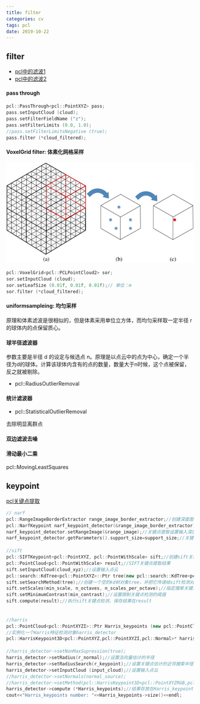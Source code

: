 ```yaml
---
title: filter 
categories: cv
tags: pcl
date: 2019-10-22
---
```

## filter

- [pcl中的滤波1](http://adastaybrave.com/pcl%E4%B8%8E%E7%82%B9%E4%BA%91%E4%B8%87%E8%B1%A1/2018/11/10/PCL%E4%B8%AD%E7%9A%84%E6%BB%A4%E6%B3%A2-1-%E5%B8%A6%E6%9C%89%E9%87%87%E6%A0%B7%E6%80%A7%E8%B4%A8%E7%9A%84%E6%BB%A4%E6%B3%A2/)
- [pcl中的滤波2](http://adastaybrave.com/pcl%E4%B8%8E%E7%82%B9%E4%BA%91%E4%B8%87%E8%B1%A1/2018/11/26/PCL%E4%B8%AD%E7%9A%84%E6%BB%A4%E6%B3%A2-2-%E6%9C%89%E7%9A%84%E6%94%BE%E7%9F%A2%E7%9A%84%E6%BB%A4%E6%B3%A2/)


#### pass through

```c++
pcl::PassThrough<pcl::PointXYZ> pass;
pass.setInputCloud (cloud);
pass.setFilterFieldName ("z");
pass.setFilterLimits (0.0, 1.0);
//pass.setFilterLimitsNegative (true);
pass.filter (*cloud_filtered);
```

#### VoxelGrid filter: 体素化网格采样

![voxelgrid](imgs/pcl_filter_voxelgrid.jpg)

```c++
pcl::VoxelGrid<pcl::PCLPointCloud2> sor;
sor.setInputCloud (cloud);
sor.setLeafSize (0.01f, 0.01f, 0.01f);// 单位：m
sor.filter (*cloud_filtered);
```

#### uniformsampleing: 均匀采样

原理和体素滤波是很相似的，但是体素采用单位立方体，而均匀采样取一定半径 r 的球体内的点保留质心。


#### 球半径滤波器

参数主要是半径 d 的设定与候选点 n。原理是以点云中的点为中心，确定一个半径为d的球体。计算该球体内含有的点的数量，数量大于n时候，这个点被保留，反之就被剔除。

- pcl::RadiusOutlierRemoval

#### 统计滤波器 

- pcl::StatisticalOutlierRemoval 

去除明显离群点


#### 双边滤波去噪

#### 滑动最小二乘

pcl::MovingLeastSquares




## keypoint

[pcl关键点提取](https://blog.csdn.net/suyunzzz/article/details/99314844)

```c++
// narf
pcl::RangeImageBorderExtractor range_image_border_extractor;//创建深度图像边界提取对象
pcl::NarfKeypoint narf_keypoint_detector(&range_image_border_extractor);//创建Narf关键点提取器，输入为深度图像边缘提取器
narf_keypoint_detector.setRangeImage(&range_image);//关键点提取设置输入深度图像
narf_keypoint_detector.getParameters().support_size=support_size;//关键点提取的参数：搜索空间球体的半径

//sift
pcl::SIFTKeypoint<pcl::PointXYZ, pcl::PointWithScale> sift;//创建sift关键点检测对象
pcl::PointCloud<pcl::PointWithScale> result;//SIFT关键点提取结果
sift.setInputCloud(cloud_xyz);//设置输入点云
pcl::search::KdTree<pcl::PointXYZ>::Ptr tree(new pcl::search::KdTree<pcl::PointXYZ> ());
sift.setSearchMethod(tree);//创建一个空的kd树对象tree，并把它传递给sift检测对象
sift.setScales(min_scale, n_octaves, n_scales_per_octave);//指定搜索关键点的尺度范围
sift.setMinimumContrast(min_contrast);//设置限制关键点检测的阈值
sift.compute(result);//执行sift关键点检测，保存结果在result


//harris
pcl::PointCloud<pcl::PointXYZI>::Ptr Harris_keypoints (new pcl::PointCloud<pcl::PointXYZI> ());//存放最后的特征点提取结果
//实例化一个Harris特征检测对象harris_detector
pcl::HarrisKeypoint3D<pcl::PointXYZ,pcl::PointXYZI,pcl::Normal>* harris_detector = new pcl::HarrisKeypoint3D<pcl::PointXYZ,pcl::PointXYZI,pcl::Normal> ;

//harris_detector->setNonMaxSupression(true);
harris_detector->setRadius(r_normal);//设置法向量估计的半径
harris_detector->setRadiusSearch(r_keypoint);//设置关键点估计的近邻搜索半径
harris_detector->setInputCloud (input_cloud);//设置输入点云
//harris_detector->setNormals(normal_source);
//harris_detector->setMethod(pcl::HarrisKeypoint3D<pcl::PointXYZRGB,pcl::PointXYZI>::LOWE);
harris_detector->compute (*Harris_keypoints);//结果存放在Harris_keypoints
cout<<"Harris_keypoints number: "<<Harris_keypoints->size()<<endl;
```














